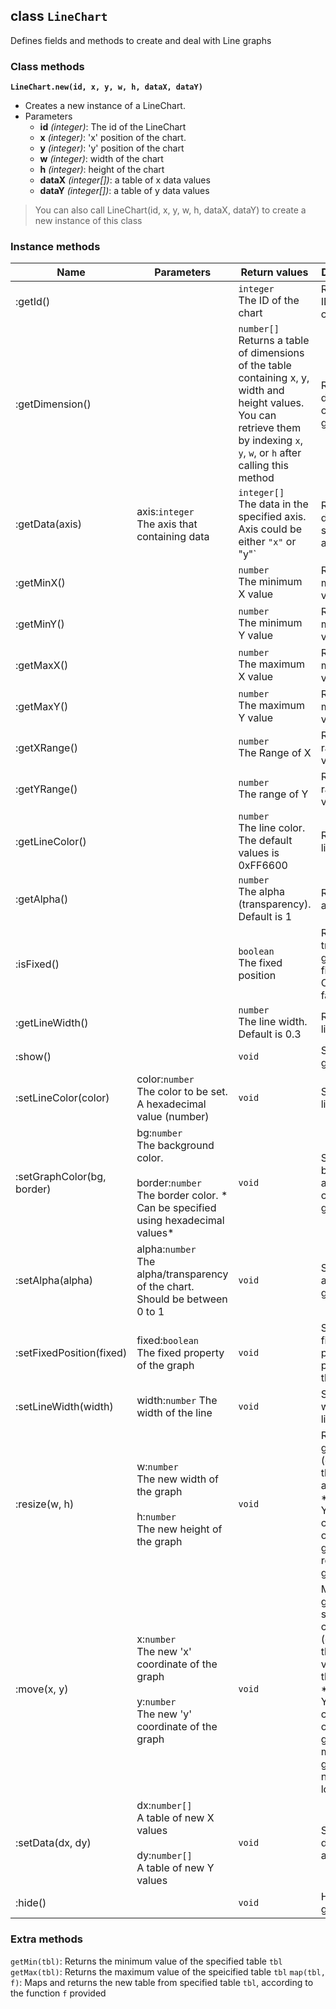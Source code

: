 ## class `LineChart`
Defines fields and methods to create and deal with Line graphs 

### Class methods

**`LineChart.new(id, x, y, w, h, dataX, dataY)`**
 - Creates a new instance of a LineChart.
 - Parameters
   - **id** *(integer)*: The id of the LineChart
   - **x** *(integer)*:  'x' position of the chart. 
   - **y** *(integer)*:  'y' position of the chart
   - **w** *(integer)*:  width of the chart
   - **h** *(integer)*: height of the chart
   - **dataX** *(integer[])*: a table of x data values
   - **dataY** *(integer[])*: a table of y data values
  
> You can also call LineChart(id, x, y, w, h, dataX, dataY) to create a new instance of this class

### Instance methods

| Name | Parameters | Return values | Description |
| --- | --- | --- | --- |
| :getId() | | `integer`<br>The ID of the chart | Returns the ID of the chart |
| :getDimension() | |`number[]`<br>Returns a table of dimensions of the table containing x, y, width and height values. You can retrieve them by indexing `x`, `y`, `w`, or `h` after calling this method | Returns the dimenstions of the graph |
| :getData(axis) | axis:`integer`<br>The axis that containing data | `integer[]`<br> The data in the specified axis. Axis could be either `"x"` or "y"` | Returns the data in the specified axis |
| :getMinX() | | `number`<br>The minimum X value | Returns the minimum X value |
| :getMinY() | | `number`<br>The minimum Y value | Returns the minimum Y value |
| :getMaxX() | | `number`<br>The maximum X value | Returns the maximum X value |
| :getMaxY() | | `number`<br>The maximum Y value | Returns the maximum Y value |
| :getXRange() | | `number`<br>The Range of X | Returns the range of X values |
| :getYRange() | | `number`<br>The range of Y | Returns the range of Y values |
| :getLineColor() | | `number`<br>The line color. The default values is 0xFF6600 | Returns the line color  |
| :getAlpha() | | `number`<br>The alpha (transparency). Default is 1 | Returns the alpha |
| :isFixed() | | `boolean`<br>The fixed position | Returns true if graph is fixed. Otherwise false |
| :getLineWidth() | | `number`<br>The line width. Default is 0.3 | Returns the line width |
| :show() | | `void` | Shows the graph |
| :setLineColor(color) | color:`number`<br>The color to be set. A hexadecimal value (number) | `void` | Sets the line color |
| :setGraphColor(bg, border) | bg:`number`<br>The background color.<br><br>border:`number`<br>The border color. * Can be specified using hexadecimal values* | `void` |Sets the background and border color of the graph |
| :setAlpha(alpha) | alpha:`number`<br>The alpha/transparency of the chart. Should be between 0 to 1 | `void`| Sets the alpha of the graph |
| :setFixedPosition(fixed) | fixed:`boolean`<br>The  fixed property of the graph | `void` | Sets the fixed position property of the graph |
| :setLineWidth(width) | width:`number` The width of the line | `void` | Sets the widht of the line |
| :resize(w, h) | w:`number`<br>The new width of the graph<br><br>h:`number`<br> The new height of the graph | `void` | Resizes the graph (changes the width and height). <br>**NOTE: You have to call :show() on the graph to resize the graph |
| :move(x, y) | x:`number`<br> The new 'x' coordinate of the graph<br><br>y:`number`<br>The new 'y' coordinate of the graph | `void` | Moves the graph to the specified coordinates (changes the x and y values of the graph) <br>**NOTE: You have to call :show() on the graph to move the graph to the new location |
| :setData(dx, dy) | dx:`number[]`<br>A table of new X values<br><br>dy:`number[]`<br>A table of new Y values | `void` | Sets new data to x and y axes |
| :hide() | | `void` | Hides the graph |

### Extra methods

`getMin(tbl)`: Returns the minimum value of the specified table `tbl`
`getMax(tbl)`: Returns the maximum value of the speicified table `tbl`
`map(tbl, f)`: Maps and returns the new table from specified table `tbl`, according to the function `f` provided
